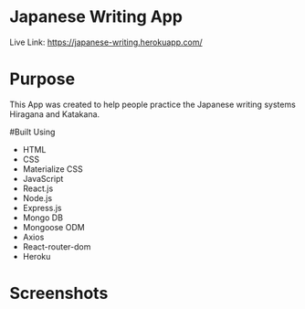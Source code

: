 # Japanese Writing App

Live Link: https://japanese-writing.herokuapp.com/

# Purpose

This App was created to help people practice the Japanese writing systems Hiragana and Katakana.

#Built Using

- HTML
- CSS
- Materialize CSS
- JavaScript
- React.js
- Node.js
- Express.js
- Mongo DB
- Mongoose ODM
- Axios
- React-router-dom
- Heroku

# Screenshots
